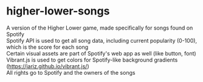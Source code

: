 # higher-lower-songs

A version of the Higher Lower game, made specifically for songs found on Spotify  
Spotify API is used to get all song data, including current popularity (0-100), which is the score for each song  
Certain visual assets are part of Spotify's web app as well (like button, font)  
Vibrant.js is used to get colors for Spotify-like background gradients (https://jariz.github.io/vibrant.js/)  
All rights go to Spotify and the owners of the songs
